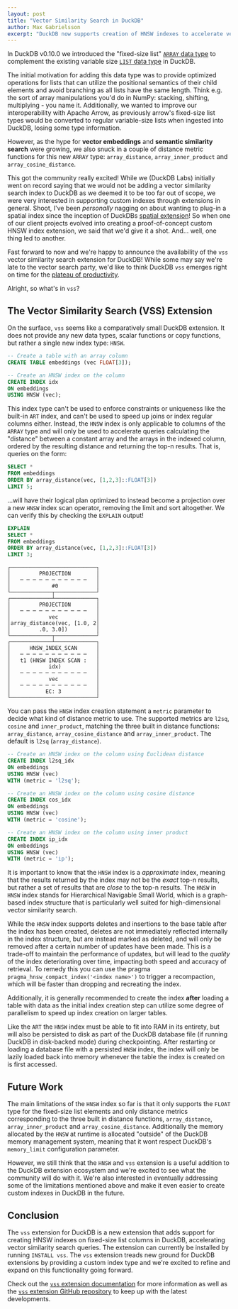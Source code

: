 ```yaml
---
layout: post
title: "Vector Similarity Search in DuckDB"
author: Max Gabrielsson
excerpt: "DuckDB now supports creation of HNSW indexes to accelerate vector similarity search through the new `vss` extension."
---
```


In DuckDB v0.10.0 we introduced the "fixed-size list" [`ARRAY` data type](/docs/sql/data_types/array) to complement the existing variable size [`LIST` data type](/docs/sql/data_types/list) in DuckDB.

The initial motivation for adding this data type was to provide optimized operations for lists that can utilize the positional semantics of their child elements and avoid branching as all lists have the same length. Think e.g. the sort of array manipulations you'd do in NumPy: stacking, shifting, multiplying - you name it. Additionally, we wanted to improve our interoperability with Apache Arrow, as previously arrow's fixed-size list types would be converted to regular variable-size lists when ingested into DuckDB, losing some type information.

However, as the hype for __vector embeddings__ and __semantic similarity search__ were growing, we also snuck in a couple of distance metric functions for this new `ARRAY` type: `array_distance`, `array_inner_product` and `array_cosine_distance`.

This got the community really excited! While we (DuckDB Labs) initially went on record saying that we would not be adding a vector similarity search index to DuckDB as we deemed it to be too far out of scope, we were very interested in supporting custom indexes through extensions in general. Shoot, I've been _personally_ nagging on about wanting to plug-in a spatial index since the inception of DuckDBs [spatial extension](/docs/extensions/spatial)! So when one of our client projects evolved into creating a proof-of-concept custom HNSW index extension, we said that we'd give it a shot. And... well, one thing led to another.

Fast forward to now and we're happy to announce the availability of the `vss` vector similarity search extension for DuckDB! While some may say we're late to the vector search party, we'd like to think DuckDB `vss` emerges right on time for the [plateau of productivity](https://en.wikipedia.org/wiki/Gartner_hype_cycle).

Alright, so what's in `vss`?

## The Vector Similarity Search (VSS) Extension

On the surface, `vss` seems like a comparatively small DuckDB extension. It does not provide any new data types, scalar functions or copy functions, but rather a single new index type: `HNSW`.

```sql
-- Create a table with an array column
CREATE TABLE embeddings (vec FLOAT[3]);

-- Create an HNSW index on the column
CREATE INDEX idx
ON embeddings
USING HNSW (vec);
```

This index type can't be used to enforce constraints or uniqueness like the built-in `ART` index, and can't be used to speed up joins or index regular columns either. Instead, the `HNSW` index is only applicable to columns of the `ARRAY` type and will only be used to accelerate queries calculating the "distance" between a constant array and the arrays in the indexed column, ordered by the resulting distance and returning the top-n results. That is, queries on the form:

```sql
SELECT * 
FROM embeddings
ORDER BY array_distance(vec, [1,2,3]::FLOAT[3]) 
LIMIT 5;
```

...will have their logical plan optimized to instead become a projection over a new `HNSW` index scan operator, removing the limit and sort altogether. We can verify this by checking the `EXPLAIN` output!

```sql
EXPLAIN
SELECT *
FROM embeddings
ORDER BY array_distance(vec, [1,2,3]::FLOAT[3])
LIMIT 3;
```

```text
┌───────────────────────────┐
│         PROJECTION        │
│   ─ ─ ─ ─ ─ ─ ─ ─ ─ ─ ─   │
│             #0            │
└─────────────┬─────────────┘                             
┌─────────────┴─────────────┐
│         PROJECTION        │
│   ─ ─ ─ ─ ─ ─ ─ ─ ─ ─ ─   │
│            vec            │
│array_distance(vec, [1.0, 2│
│         .0, 3.0])         │
└─────────────┬─────────────┘                             
┌─────────────┴─────────────┐
│      HNSW_INDEX_SCAN      │
│   ─ ─ ─ ─ ─ ─ ─ ─ ─ ─ ─   │
│   t1 (HNSW INDEX SCAN :   │
│            idx)           │
│   ─ ─ ─ ─ ─ ─ ─ ─ ─ ─ ─   │
│            vec            │
│   ─ ─ ─ ─ ─ ─ ─ ─ ─ ─ ─   │
│           EC: 3           │
└───────────────────────────┘   
```

You can pass the `HNSW` index creation statement a `metric` parameter to decide what kind of distance metric to use. The supported metrics are `l2sq`, `cosine` and `inner_product`, matching the three built in distance functions: `array_distance`, `array_cosine_distance` and `array_inner_product`.
The default is `l2sq` (`array_distance`).

```sql
-- Create an HNSW index on the column using Euclidean distance
CREATE INDEX l2sq_idx
ON embeddings
USING HNSW (vec)
WITH (metric = 'l2sq');
```

```sql
-- Create an HNSW index on the column using cosine distance
CREATE INDEX cos_idx
ON embeddings
USING HNSW (vec)
WITH (metric = 'cosine');
```

```sql
-- Create an HNSW index on the column using inner product
CREATE INDEX ip_idx
ON embeddings
USING HNSW (vec)
WITH (metric = 'ip');
```

It is important to know that the `HNSW` index is a _approximate_ index, meaning that the results returned by the index may not be the _exact_ top-n results, but rather a set of results that are _close_ to the top-n results. The `HNSW` in `HNSW` index stands for Hierarchical Navigable Small World, which is a graph-based index structure that is particularly well suited for high-dimensional vector similarity search. 

While the `HNSW` index supports deletes and insertions to the base table after the index has been created, deletes are not immediately reflected internally in the index structure, but are instead marked as deleted, and will only be removed after a certain number of updates have been made. This is a trade-off to maintain the performance of updates, but will lead to the _quality_ of the index deteriorating over time, impacting both speed and accuracy of retrieval. To remedy this you can use the pragma `pragma_hnsw_compact_index('<index name>')` to trigger a recompaction, which will be faster than dropping and recreating the index. 

Additionally, it is generally recommended to create the index __after__ loading a table with data as the initial index creation step can utilize some degree of parallelism to speed up index creation on larger tables.

Like the `ART` the `HNSW` index must be able to fit into RAM in its entirety, but will also be persisted to disk as part of the DuckDB database file (if running DuckDB in disk-backed mode) during checkpointing. After restarting or loading a database file with a persisted `HNSW` index, the index will only be lazily loaded back into memory whenever the table the index is created on is first accessed.

## Future Work

The main limitations of the `HNSW` index so far is that it only supports the `FLOAT` type for the fixed-size list elements and only distance metrics corresponding to the three built in distance functions, `array_distance`, `array_inner_product` and `array_cosine_distance`. Additionally the memory allocated by the `HNSW` at runtime is allocated "outside" of the DuckDB memory management system, meaning that it wont respect DuckDB's  `memory_limit` configuration parameter.

However, we still think that the `HNSW` and `vss` extension is a useful addition to the DuckDB extension ecosystem and we're excited to see what the community will do with it. We're also interested in eventually addressing some of the limitations mentioned above and make it even easier to create custom indexes in DuckDB in the future.

## Conclusion

The `vss` extension for DuckDB is a new extension that adds support for creating HNSW indexes on fixed-size list columns in DuckDB, accelerating vector similarity search queries. The extension can currently be installed by running `INSTALL vss`. The `vss` extension treads new ground for DuckDB extensions by providing a custom index type and we're excited to refine and expand on this functionality going forward.

Check out the [`vss` extension documentation](/docs/extensions/vss) for more information as well as the [`vss` extension GitHub repository](https://github.com/duckdb/duckdb_vss) to keep up with the latest developments.
